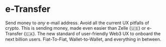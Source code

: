 # e-Transfer
Send money to *any* e-mail address. Avoid all the current UX pitfalls of crypto. This is sending money, made even easier than Zelle (🇺🇸) or e-Transfer (🇨🇦). The new standard of user-friendly Web3 UX to onboard the next billion users. Fiat-To-Fiat, Wallet-to-Wallet, and everything in between.
